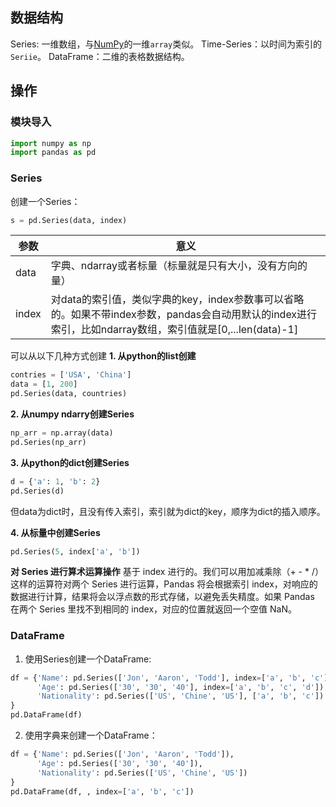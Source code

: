 ## 数据结构
Series: 一维数组，与[NumPy](./numpy)的一维`array`类似。
Time-Series：以时间为索引的`Seriie`。
DataFrame：二维的表格数据结构。

## 操作

### 模块导入
```python
import numpy as np
import pandas as pd
```

### Series

创建一个Series：
```python
s = pd.Series(data, index)
```

|参数|意义|
|--|--|
|data|字典、ndarray或者标量（标量就是只有大小，没有方向的量）|
|index|对data的索引值，类似字典的key，index参数事可以省略的。如果不带index参数，pandas会自动用默认的index进行索引，比如ndarray数组，索引值就是\[0,...len(data)-1\]|

可以从以下几种方式创建
**1. 从python的list创建**
```python
contries = ['USA', 'China']
data = [1, 200]
pd.Series(data, countries)
```

**2. 从numpy ndarry创建Series**
```python
np_arr = np.array(data)
pd.Series(np_arr)
```

**3. 从python的dict创建Series**
```python
d = {'a': 1, 'b': 2}
pd.Series(d)
```
但data为dict时，且没有传入索引，索引就为dict的key，顺序为dict的插入顺序。

**4. 从标量中创建Series**
```python
pd.Series(5, index['a', 'b'])
```

**对 Series 进行算术运算操作**
基于 index 进行的。我们可以用加减乘除（+ - * /）这样的运算符对两个 Series 进行运算，Pandas 将会根据索引 index，对响应的数据进行计算，结果将会以浮点数的形式存储，以避免丢失精度。如果 Pandas 在两个 Series 里找不到相同的 index，对应的位置就返回一个空值 NaN。

### DataFrame

1. 使用Series创建一个DataFrame:
```python
df = {'Name': pd.Series(['Jon', 'Aaron', 'Todd'], index=['a', 'b', 'c']),
	  'Age': pd.Series(['30', '30', '40'], index=['a', 'b', 'c', 'd']),
	  'Nationality': pd.Series(['US', 'Chine', 'US'], ['a', 'b', 'c'])
}
pd.DataFrame(df)
```

2. 使用字典来创建一个DataFrame：
```python
df = {'Name': pd.Series(['Jon', 'Aaron', 'Todd']),
	  'Age': pd.Series(['30', '30', '40']),
	  'Nationality': pd.Series(['US', 'Chine', 'US'])
}
pd.DataFrame(df, , index=['a', 'b', 'c'])
```

